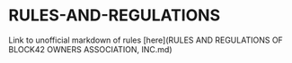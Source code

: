 # RULES-AND-REGULATIONS
Link to unofficial markdown of rules [here](RULES AND REGULATIONS OF BLOCK42 OWNERS ASSOCIATION, INC.md)
